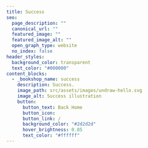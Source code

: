 ```yaml
---
title: Success
seo:
  page_description: ""
  canonical_url: ""
  featured_image: ""
  featured_image_alt: ""
  open_graph_type: website
  no_index: false
header_styles:
  background_color: transparent
  text_color: "#000000"
content_blocks:
  - _bookshop_name: success
    description: Success.
    image_path: src/assets/images/undraw-hello.svg
    image_alt: Success illustration
    button:
      button_text: Back Home
      button_icon:
      button_link: /
      background_color: "#2d2d2d"
      hover_brightness: 0.85
      text_color: "#ffffff"
---
```

